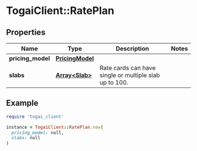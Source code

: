 # TogaiClient::RatePlan

## Properties

| Name | Type | Description | Notes |
| ---- | ---- | ----------- | ----- |
| **pricing_model** | [**PricingModel**](PricingModel.md) |  |  |
| **slabs** | [**Array&lt;Slab&gt;**](Slab.md) | Rate cards can have single or multiple slab up to 100. |  |

## Example

```ruby
require 'togai_client'

instance = TogaiClient::RatePlan.new(
  pricing_model: null,
  slabs: null
)
```

